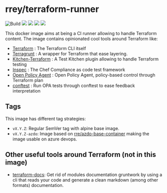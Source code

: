 # rrey/terraform-runner

![Build](https://github.com/rrey/terraform-runner/workflows/Docker%20Image%20CI/badge.svg)
![](https://img.shields.io/badge/Terraform-0.12.28-blueviolet)
![](https://img.shields.io/badge/Terragrunt-0.23.31-blue)
![](https://img.shields.io/badge/opa-0.21.1-lightgrey)
![](https://img.shields.io/badge/conftest-0.19.0-blue)

This docker image aims at being a CI runner allowing to handle Terraform content.
The image contains opinionated cool tools around Terraform like:

- [Terraform](https://terraform.io/) : The Terraform CLI itself
- [Terragrunt](https://terragrunt.gruntwork.io/) : A wrapper for Terraform that ease layering.
- [Kitchen-Terraform](https://github.com/newcontext-oss/kitchen-terraform) : A Test Kitchen plugin allowing to handle Terraform testing
- [Inspec](https://www.inspec.io) : The Chef Compliance as code test framework
- [Open Policy Agent](https://www.openpolicyagent.org/) : Open Policy Agent, policy-based control through Terraform plan
- [conftest](https://github.com/instrumenta/conftest) : Run OPA tests through conftest to ease feedback interpretation

## Tags

This image has different tag strategies:

* `vX.Y.Z`: Regular SemVer tag with alpine base image.
* `vX.Y.Z-azdo`: Image based on [rre/azdo-base-container](https://hub.docker.com/repository/docker/rrey/azdo-base-container) making the image usable on azure devops.

## Other useful tools around Terraform (not in this image)

* [terraform-docs](https://github.com/segmentio/terraform-docs): Get rid of modules documentation gruntwork by using a cli that reads your code and generate a clean markdown (among other formats) documentation.
